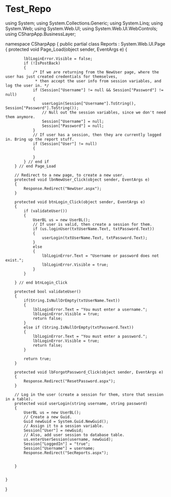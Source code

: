 Test_Repo
=========
using System;
using System.Collections.Generic;
using System.Linq;
using System.Web;
using System.Web.UI;
using System.Web.UI.WebControls;
using CSharpApp.BusinessLayer;


namespace CSharpApp
{
    public partial class Reports : System.Web.UI.Page
    {
        protected void Page_Load(object sender, EventArgs e)
        {
            
            lblLoginError.Visible = false;
            if (!IsPostBack)
            {
                /* If we are returning from the NewUser page, where the user has just created credentials for themselves,
                 * then accept the user info from session variables, and log the user in. */
                if (Session["Username"] != null && Session["Password"] != null)
                {
                    userLogin(Session["Username"].ToString(), Session["Password"].ToString());
                    // Null out the session variables, since we don't need them anymore.
                    Session["Username"] = null;
                    Session["Password"] = null;
                }
                // If user has a session, then they are currently logged in. Bring up the report stuff.
                if (Session["User"] != null)
                {
                    
                }
            } // end if
        } // end Page_Load

        // Redirect to a new page, to create a new user.
        protected void lbnNewUser_Click(object sender, EventArgs e)
        {
            Response.Redirect("NewUser.aspx");       
        }
        
        protected void btnLogin_Click(object sender, EventArgs e)
        {
            if (validateUser())
            {           
                UserBL us = new UserBL();
                // If user is valid, then create a session for them.
                if (us.loginUser(txtUserName.Text, txtPassword.Text))
                {
                    userLogin(txtUserName.Text, txtPassword.Text);              
                }
                else
                {
                    lblLoginError.Text = "Username or password does not exist.";
                    lblLoginError.Visible = true;
                }
            }

        } // end btnLogin_Click

        protected bool validateUser()
        {
            if(String.IsNullOrEmpty(txtUserName.Text))
            {
                lblLoginError.Text = "You must enter a username.";
                lblLoginError.Visible = true;
                return false;
            }
            else if (String.IsNullOrEmpty(txtPassword.Text))
            {
                lblLoginError.Text = "You must enter a password.";
                lblLoginError.Visible = true;
                return false;
            }

            return true;
        }

        protected void lbForgotPassword_Click(object sender, EventArgs e)
        {
            Response.Redirect("ResetPassword.aspx");
        }

        // Log in the user (create a session for them, store that session in a table).
        protected void userLogin(string username, string password)
        {
            UserBL us = new UserBL();        
            // Create a new Guid.
            Guid newGuid = System.Guid.NewGuid();
            // Assign it to a session variable.
            Session["User"] = newGuid;
            // Also, add user session to database table.
            us.enterUserSession(username, newGuid);
            Session["LoggedIn"] = "true";
            Session["Username"] = username;
            Response.Redirect("SecReports.aspx");
           
           
        }

      
    }
}
